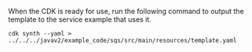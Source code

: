 When the CDK is ready for use, run the following command to output the template to the service example that uses it.

```aiignore
cdk synth --yaml >  ../../../javav2/example_code/sqs/src/main/resources/template.yaml 
```

